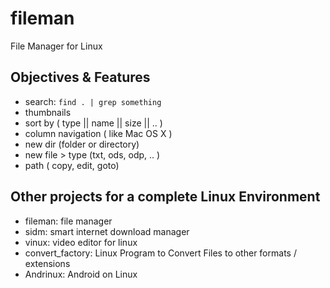 # fileman
File Manager for Linux

## Objectives & Features
- search: `find . | grep something`
- thumbnails
- sort by ( type || name || size || .. )
- column navigation ( like Mac OS X )
- new dir (folder or directory)
- new file > type (txt, ods, odp, .. )
- path ( copy, edit, goto)

## Other projects for a complete Linux Environment
- fileman: file manager
- sidm: smart internet download manager
- vinux: video editor for linux
- convert_factory: Linux Program to Convert Files to other formats / extensions
- Andrinux: Android on Linux
